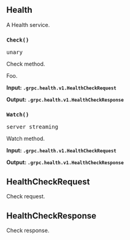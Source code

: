 ## Health



A Health service.

### `Check()`

<kbd>unary</kbd>

Check method.

 Foo.

**Input: `.grpc.health.v1.HealthCheckRequest`**

**Output: `.grpc.health.v1.HealthCheckResponse`**

### `Watch()`

<kbd>server streaming</kbd>

Watch method.

**Input: `.grpc.health.v1.HealthCheckRequest`**

**Output: `.grpc.health.v1.HealthCheckResponse`**

## HealthCheckRequest

Check request.

## HealthCheckResponse

Check response.

